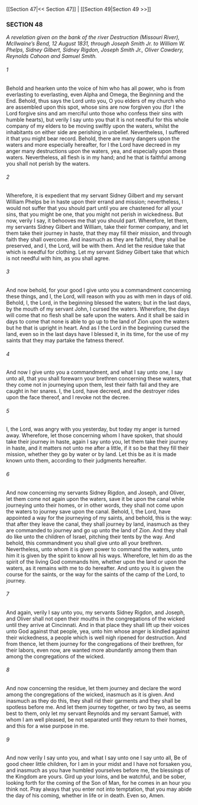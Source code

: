 [[Section 47|<< Section 47]]  |  [[Section 49|Section 49 >>]]

### SECTION 48

*A revelation given on the bank of the river Destruction (Missouri River), McIlwaine’s Bend, 12 August 1831, through Joseph Smith Jr. to William W. Phelps, Sidney Gilbert, Sidney Rigdon, Joseph Smith Jr., Oliver Cowdery, Reynolds Cahoon and Samuel Smith.*

###### 1
Behold and hearken unto the voice of him who has all power, who is from everlasting to everlasting, even Alpha and Omega, the Beginning and the End. Behold, thus says the Lord unto you, O you elders of my church who are assembled upon this spot, whose sins are now forgiven you (for I the Lord forgive sins and am merciful unto those who confess their sins with humble hearts), but verily I say unto you that it is not needful for this whole company of my elders to be moving swiftly upon the waters, whilst the inhabitants on either side are perishing in unbelief. Nevertheless, I suffered it that you might bear record. Behold, there are many dangers upon the waters and more especially hereafter, for I the Lord have decreed in my anger many destructions upon the waters, yea, and especially upon these waters. Nevertheless, all flesh is in my hand; and he that is faithful among you shall not perish by the waters.

###### 2
Wherefore, it is expedient that my servant Sidney Gilbert and my servant William Phelps be in haste upon their errand and mission; nevertheless, I would not suffer that you should part until you are chastened for all your sins, that you might be one, that you might not perish in wickedness. But now, verily I say, it behooves me that you should part. Wherefore, let them, my servants Sidney Gilbert and William, take their former company, and let them take their journey in haste, that they may fill their mission, and through faith they shall overcome. And inasmuch as they are faithful, they shall be preserved, and I, the Lord, will be with them. And let the residue take that which is needful for clothing. Let my servant Sidney Gilbert take that which is not needful with him, as you shall agree.

###### 3
And now behold, for your good I give unto you a commandment concerning these things, and I, the Lord, will reason with you as with men in days of old. Behold, I, the Lord, in the beginning blessed the waters; but in the last days, by the mouth of my servant John, I cursed the waters. Wherefore, the days will come that no flesh shall be safe upon the waters. And it shall be said in days to come that none is able to go up to the land of Zion upon the waters but he that is upright in heart. And as I the Lord in the beginning cursed the land, even so in the last days have I blessed it, in its time, for the use of my saints that they may partake the fatness thereof.

###### 4
And now I give unto you a commandment, and what I say unto one, I say unto all, that you shall forewarn your brethren concerning these waters, that they come not in journeying upon them, lest their faith fail and they are caught in her snares. I, the Lord, have decreed, and the destroyer rides upon the face thereof, and I revoke not the decree.

###### 5
I, the Lord, was angry with you yesterday, but today my anger is turned away. Wherefore, let those concerning whom I have spoken, that should take their journey in haste, again I say unto you, let them take their journey in haste, and it matters not unto me after a little, if it so be that they fill their mission, whether they go by water or by land. Let this be as it is made known unto them, according to their judgments hereafter.

###### 6
And now concerning my servants Sidney Rigdon, and Joseph, and Oliver, let them come not again upon the waters, save it be upon the canal while journeying unto their homes, or in other words, they shall not come upon the waters to journey save upon the canal. Behold, I, the Lord, have appointed a way for the journeying of my saints, and behold, this is the way: that after they leave the canal, they shall journey by land, inasmuch as they are commanded to journey and go up unto the land of Zion. And they shall do like unto the children of Israel, pitching their tents by the way. And behold, this commandment you shall give unto all your brethren. Nevertheless, unto whom it is given power to command the waters, unto him it is given by the spirit to know all his ways. Wherefore, let him do as the spirit of the living God commands him, whether upon the land or upon the waters, as it remains with me to do hereafter. And unto you it is given the course for the saints, or the way for the saints of the camp of the Lord, to journey.

###### 7
And again, verily I say unto you, my servants Sidney Rigdon, and Joseph, and Oliver shall not open their mouths in the congregations of the wicked until they arrive at Cincinnati. And in that place they shall lift up their voices unto God against that people, yea, unto him whose anger is kindled against their wickedness, a people which is well nigh ripened for destruction. And from thence, let them journey for the congregations of their brethren, for their labors, even now, are wanted more abundantly among them than among the congregations of the wicked.

###### 8
And now concerning the residue, let them journey and declare the word among the congregations of the wicked, inasmuch as it is given. And inasmuch as they do this, they shall rid their garments and they shall be spotless before me. And let them journey together, or two by two, as seems best to them, only let my servant Reynolds and my servant Samuel, with whom I am well pleased, be not separated until they return to their homes, and this for a wise purpose in me.

###### 9
And now verily I say unto you, and what I say unto one I say unto all, Be of good cheer little children, for I am in your midst and I have not forsaken you, and inasmuch as you have humbled yourselves before me, the blessings of the Kingdom are yours. Gird up your loins, and be watchful, and be sober, looking forth for the coming of the Son of Man, for he comes in an hour you think not. Pray always that you enter not into temptation, that you may abide the day of his coming, whether in life or in death. Even so, Amen.